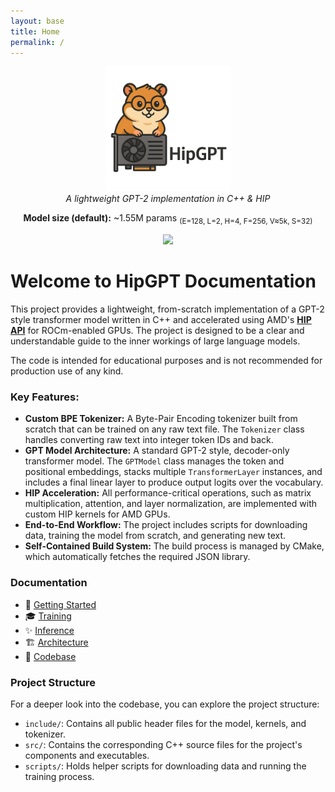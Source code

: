 ```yaml
---
layout: base
title: Home
permalink: /
---
```


<p align="center">
  <img src="/assets/images/hip-hamster.png" alt="HipGPT Logo" width="200"/>
  <br/>
  <em>A lightweight GPT-2 implementation in C++ & HIP</em>
</p>

<p align="center">
  <b>Model size (default):</b> ~1.55M params  
  <sub>(E=128, L=2, H=4, F=256, V≈5k, S=32)</sub>
</p>

<p align="center">
  <a href="https://github.com/aarnetalman/hipgpt" target="_blank">
    <img src="https://img.shields.io/badge/View_on_GitHub-hipgpt-black?logo=github&style=for-the-badge"/>
  </a>
</p>

# Welcome to HipGPT Documentation

This project provides a lightweight, from-scratch implementation of a GPT-2 style transformer model written in C++ and accelerated using AMD's **[HIP API](https://rocm.docs.amd.com/projects/HIP/en/latest/)** for ROCm-enabled GPUs. The project is designed to be a clear and understandable guide to the inner workings of large language models.

The code is intended for educational purposes and is not recommended for production use of any kind. 


### Key Features:

  * **Custom BPE Tokenizer:** A Byte-Pair Encoding tokenizer built from scratch that can be trained on any raw text file. The `Tokenizer` class handles converting raw text into integer token IDs and back.
  * **GPT Model Architecture:** A standard GPT-2 style, decoder-only transformer model. The `GPTModel` class manages the token and positional embeddings, stacks multiple `TransformerLayer` instances, and includes a final linear layer to produce output logits over the vocabulary.
  * **HIP Acceleration:** All performance-critical operations, such as matrix multiplication, attention, and layer normalization, are implemented with custom HIP kernels for AMD GPUs.
  * **End-to-End Workflow:** The project includes scripts for downloading data, training the model from scratch, and generating new text.
  * **Self-Contained Build System:** The build process is managed by CMake, which automatically fetches the required JSON library.

### Documentation

- 🚀 [Getting Started](/getting-started/)  
- 🎓 [Training](/training/)  
- ✨ [Inference](/inference/)  
- 🏗 [Architecture](/architecture/)
- 💾 [Codebase](/codebase/)  

### Project Structure

For a deeper look into the codebase, you can explore the project structure:

  * `include/`: Contains all public header files for the model, kernels, and tokenizer.
  * `src/`: Contains the corresponding C++ source files for the project's components and executables.
  * `scripts/`: Holds helper scripts for downloading data and running the training process.